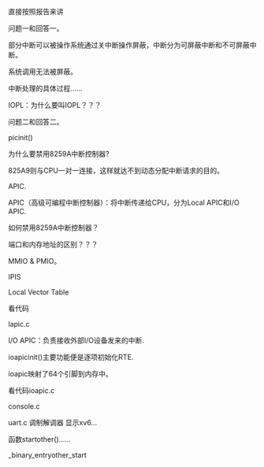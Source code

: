 直接按照报告来讲

问题一和回答一。

部分中断可以被操作系统通过关中断操作屏蔽，中断分为可屏蔽中断和不可屏蔽中断。

系统调用无法被屏蔽。

中断处理的具体过程……

IOPL：为什么要叫IOPL？？？

问题二和回答二。

picinit()

为什么要禁用8259A中断控制器?

825A9则与CPU一对一连接，这样就达不到动态分配中断请求的目的。

APIC.

APIC（高级可编程中断控制器）：将中断传递给CPU，分为Local APIC和I/O APIC.

如何禁用8259A中断控制器？

端口和内存地址的区别？？？

MMIO & PMIO。

IPIS

Local Vector Table

看代码

lapic.c

I/O APIC：负责接收外部I/O设备发来的中断.

ioapicinit()主要功能便是逐项初始化RTE.

ioapic映射了64个引脚到内存中。

看代码ioapic.c

console.c

uart.c 调制解调器 显示xv6...

函数startother()……

_binary_entryother_start